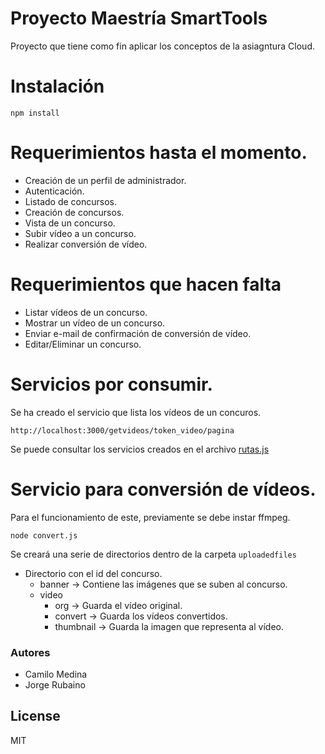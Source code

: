 # Proyecto Maestría SmartTools

Proyecto que tiene como fin aplicar los conceptos de la asiagntura Cloud.

# Instalación

```
npm install
```

# Requerimientos hasta el momento.

* Creación de un perfil de administrador.
* Autenticación.
* Listado de concursos.
* Creación de concursos.
* Vista de un concurso.
* Subir vídeo a un concurso.
* Realizar conversión de vídeo.

# Requerimientos que hacen falta

* Listar vídeos de un concurso.
* Mostrar un vídeo de un concurso.
* Enviar e-mail de confirmación de conversión de vídeo.
* Editar/Eliminar un concurso.

# Servicios por consumir.

Se ha creado el servicio que lista los vídeos de un concuros.

```
http://localhost:3000/getvideos/token_video/pagina
```

Se puede consultar los servicios creados en el archivo [rutas.js]

# Servicio para conversión de vídeos.

Para el funcionamiento de este, previamente se debe instar ffmpeg.

```
node convert.js
```

Se creará una serie de directorios dentro de la carpeta `uploadedfiles`

* Directorio con el id del concurso.
	* banner -> Contiene las imágenes que se suben al concurso.
	* video
		* org -> Guarda el vídeo original.
		* convert -> Guarda los vídeos convertidos.
		* thumbnail -> Guarda la imagen que representa al vídeo.

### Autores

* Camilo Medina
* Jorge Rubaino

License
----
MIT

[rutas.js]:https://github.com/jhrubiano10/smarttools/blob/master/modules/rutas.js
